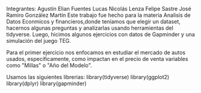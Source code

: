 Integrantes:
Agustín Elian Fuentes
Lucas Nicolás Lenza
Felipe Sastre
José Ramiro González Martín
Este trabajo fue hecho para la materia Analisis de Datos Econmicos y financieros,donde teníamos que elegir un dataset, hacernos algunas preguntas y analizarlas usando herramientas del tidyverse.
Luego, hicimos algunos ejercicios con datos de Gapminder y una simulación del juego TEG.

Para el primer ejercicio nos enfocamos en estudiar el mercado de autos usados, especificamente, como impactan en el precio de venta variables como "Millas" o "Año del Modelo".

Usamos las siguientes librerias:
library(tidyverse)
library(ggplot2)
library(dplyr)
library(gapminder)



